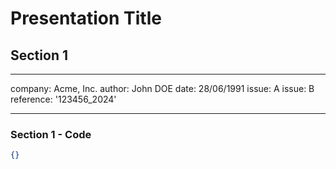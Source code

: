 # Presentation Title

## Section 1

---

company: Acme, Inc.
author: John DOE
date: 28/06/1991
issue: A
issue: B
reference: '123456_2024'

---

### Section 1 - Code

```json
{}
```
